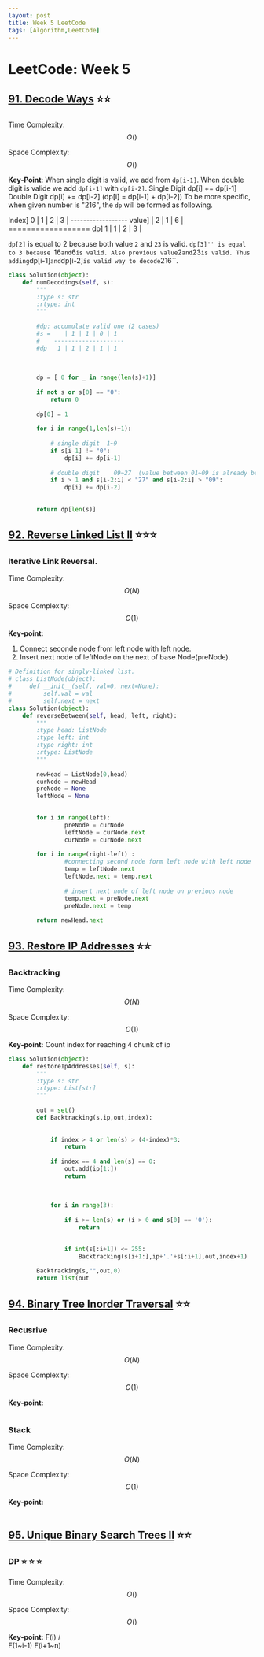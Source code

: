 ```yaml
---
layout: post
title: Week 5 LeetCode
tags: [Algorithm,LeetCode]
---
```

# LeetCode: Week 5

## [91. Decode Ways](https://leetcode.com/problems/decode-ways/) :star::star:

### 

Time Complexity: $$O()$$

Space Complexity: $$O()$$

**Key-Point**: When single digit is valid, we add from ``dp[i-1]``. When double digit is valide we add ``dp[i-1]`` with ``dp[i-2]``.
Single Digit dp[i] += dp[i-1]
Double Digit dp[i] += dp[i-2]   (dp[i] = dp[i-1] + dp[i-2])
To be more specific, when given number is "216", the ``dp`` will be formed as following.
 
 Index] 0 | 1 | 2 | 3 |
        ------------------ 
value]    | 2 | 1 | 6 |
        ==================
dp]     1 | 1 | 2 | 3 |
 
 
``dp[2]`` is equal to 2 because both value ``2`` and ``23`` is valid. 
``dp[3]'' is equal to 3 because ``16`` and ``6`` is valid. Also previous value ``2`` and ``23`` is valid. Thus adding ``dp[i-1]`` and ``dp[i-2]`` is valid way to decode ``216``.



```python
class Solution(object):
    def numDecodings(self, s):
        """
        :type s: str
        :rtype: int
        """
        
        #dp: accumulate valid one (2 cases)
        #s =    | 1 | 1 | 0 | 1
        #    --------------------
        #dp   1 | 1 | 2 | 1 | 1
        
        
        
        dp = [ 0 for _ in range(len(s)+1)]
        
        if not s or s[0] == "0":
            return 0
            
        dp[0] = 1
        
        for i in range(1,len(s)+1):
            
            # single digit  1~9
            if s[i-1] != "0":
                dp[i] += dp[i-1]
                
            # double digit    09~27  (value between 01~09 is already been considered from above condition ) 
            if i > 1 and s[i-2:i] < "27" and s[i-2:i] > "09":
                dp[i] += dp[i-2]
                
                
        return dp[len(s)]
```

## [92. Reverse Linked List II](https://leetcode.com/problems/reverse-linked-list-ii/) :star::star::star:

### Iterative Link Reversal.

Time Complexity: $$O(N)$$

Space Complexity: $$O(1)$$

**Key-point:**
1. Connect seconde node from left node with left node.
2. Insert next node of leftNode on the next of base Node(preNode). 



```python
# Definition for singly-linked list.
# class ListNode(object):
#     def __init__(self, val=0, next=None):
#         self.val = val
#         self.next = next
class Solution(object):
    def reverseBetween(self, head, left, right):
        """
        :type head: ListNode
        :type left: int
        :type right: int
        :rtype: ListNode
        """
        
        newHead = ListNode(0,head)
        curNode = newHead
        preNode = None
        leftNode = None
        

        for i in range(left):
                preNode = curNode
                leftNode = curNode.next
                curNode = curNode.next
        
        for i in range(right-left) :
                #connecting second node form left node with left node
                temp = leftNode.next
                leftNode.next = temp.next
                
                # insert next node of left node on previous node
                temp.next = preNode.next
                preNode.next = temp
                          
        return newHead.next
```



## [93. Restore IP Addresses](https://leetcode.com/problems/restore-ip-addresses/) :star::star:

### Backtracking

Time Complexity: $$O(N)$$

Space Complexity: $$O(1)$$

**Key-point:** Count index for reaching 4 chunk of ip
```python
class Solution(object):
    def restoreIpAddresses(self, s):
        """
        :type s: str
        :rtype: List[str]
        """
        
        out = set()        
        def Backtracking(s,ip,out,index):
            
            
            if index > 4 or len(s) > (4-index)*3:
                return
                
            if index == 4 and len(s) == 0:
                out.add(ip[1:])
                return
            
            
            
            for i in range(3):
                
                if i >= len(s) or (i > 0 and s[0] == '0'):
                    return
                

                if int(s[:i+1]) <= 255:
                    Backtracking(s[i+1:],ip+'.'+s[:i+1],out,index+1)
                    
        Backtracking(s,"",out,0)
        return list(out
```


## [94. Binary Tree Inorder Traversal](https://leetcode.com/problems/binary-tree-inorder-traversal/) :star::star:

### Recusrive

Time Complexity: $$O(N)$$

Space Complexity: $$O(1)$$

**Key-point:**
```python
```

### Stack

Time Complexity: $$O(N)$$

Space Complexity: $$O(1)$$

**Key-point:**
```python
```


## [95. Unique Binary Search Trees II](https://leetcode.com/problems/unique-binary-search-trees-ii/) :star::star:

### DP :star: :star: :star:

Time Complexity: $$O()$$

Space Complexity: $$O()$$

**Key-point:** 
        F(i)
        /  \
  F(1~i-1)  F(i+1~n)
```python
```
